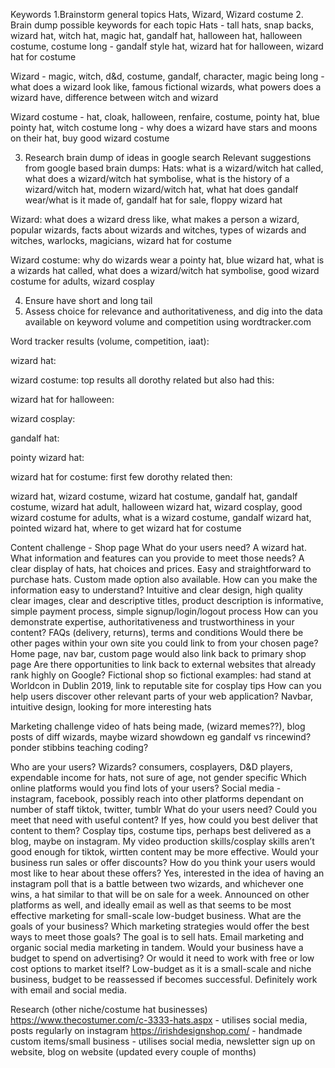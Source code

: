 Keywords
1.Brainstorm general topics
Hats, Wizard, Wizard costume
2. Brain dump possible keywords for each topic
Hats - tall hats, snap backs, wizard hat, witch hat, magic hat, gandalf hat, halloween hat, halloween costume, costume
long - gandalf style hat, wizard hat for halloween, wizard hat for costume

Wizard - magic, witch, d&d, costume, gandalf, character, magic being
long - what does a wizard look like, famous fictional wizards, what powers does a wizard have, difference between witch and wizard

Wizard costume - hat, cloak, halloween, renfaire, costume, pointy hat, blue pointy hat, witch costume
long - why does a wizard have stars and moons on their hat, buy good wizard costume

3. Research brain dump of ideas in google search
Relevant suggestions from google based brain dumps:
Hats:
what is a wizard/witch hat called, what does a wizard/witch hat symbolise, what is the history of a wizard/witch hat, modern wizard/witch hat, what hat does gandalf wear/what is it made of, gandalf hat for sale, floppy wizard hat

Wizard:
what does a wizard dress like, what makes a person a wizard, popular wizards, facts about wizards and witches, types of wizards and witches, warlocks, magicians, wizard hat for costume

Wizard costume:
why do wizards wear a pointy hat, blue wizard hat, what is a wizards hat called, what does a wizard/witch hat symbolise, good wizard costume for adults, wizard cosplay

4. Ensure have short and long tail
5. Assess choice for relevance and authoritativeness, and dig into the data available on keyword volume and competition using wordtracker.com

Word tracker results (volume, competition, iaat):

wizard hat:


wizard costume:
top results all dorothy related but also had this:


wizard hat for halloween:


wizard cosplay:


gandalf hat:


pointy wizard hat:


wizard hat for costume:
first few dorothy related then:


wizard hat, wizard costume, wizard hat costume, gandalf hat, gandalf costume, wizard hat adult, halloween wizard hat, wizard cosplay, good wizard costume for adults, what is a wizard costume, gandalf wizard hat, pointed wizard hat, where to get wizard hat for costume

Content challenge - Shop page
What do your users need?
A wizard hat.
What information and features can you provide to meet those needs?
A clear display of hats, hat choices and prices. Easy and straightforward to purchase hats. Custom made option also available.
How can you make the information easy to understand?
Intuitive and clear design, high quality clear images, clear and descriptive titles, product description is informative, simple payment process, simple signup/login/logout process
How can you demonstrate expertise, authoritativeness and trustworthiness in your content?
FAQs (delivery, returns), terms and conditions
Would there be other pages within your own site you could link to from your chosen page?
Home page, nav bar, custom page would also link back to primary shop page
Are there opportunities to link back to external websites that already rank highly on Google?
Fictional shop so fictional examples: had stand at Worldcon in Dublin 2019, link to reputable site for cosplay tips
How can you help users discover other relevant parts of your web application?
Navbar, intuitive design, looking for more interesting hats

Marketing challenge
video of hats being made, (wizard memes??), blog posts of diff wizards, maybe wizard showdown eg gandalf vs rincewind? ponder stibbins teaching coding?

Who are your users?
Wizards? consumers, cosplayers, D&D players, expendable income for hats, not sure of age, not gender specific
Which online platforms would you find lots of your users?
Social media - instagram, facebook, possibly reach into other platforms dependant on number of staff tiktok, twitter, tumblr
What do your users need? Could you meet that need with useful content? If yes, how could you best deliver that content to them?
Cosplay tips, costume tips, perhaps best delivered as a blog, maybe on instagram. My video production skills/cosplay skills aren’t good enough for tiktok, wirtten content may be more effective.
Would your business run sales or offer discounts? How do you think your users would most like to hear about these offers?
Yes, interested in the idea of having an instagram poll that is a battle between two wizards, and whichever one wins, a hat similar to that will be on sale for a week. Announced on other platforms as well, and ideally email as well as that seems to be most effective marketing for small-scale low-budget business. 
What are the goals of your business? Which marketing strategies would offer the best ways to meet those goals?
The goal is to sell hats. Email marketing and organic social media marketing in tandem.
Would your business have a budget to spend on advertising? Or would it need to work with free or low cost options to market itself?
Low-budget as it is a small-scale and niche business, budget to be reassessed if becomes successful. Definitely work with email and social media.

Research (other niche/costume hat businesses)
https://www.thecostumer.com/c-3333-hats.aspx - utilises social media, posts regularly on instagram
https://irishdesignshop.com/ - handmade custom items/small business - utilises social media, newsletter sign up on website, blog on website (updated every couple of months)
